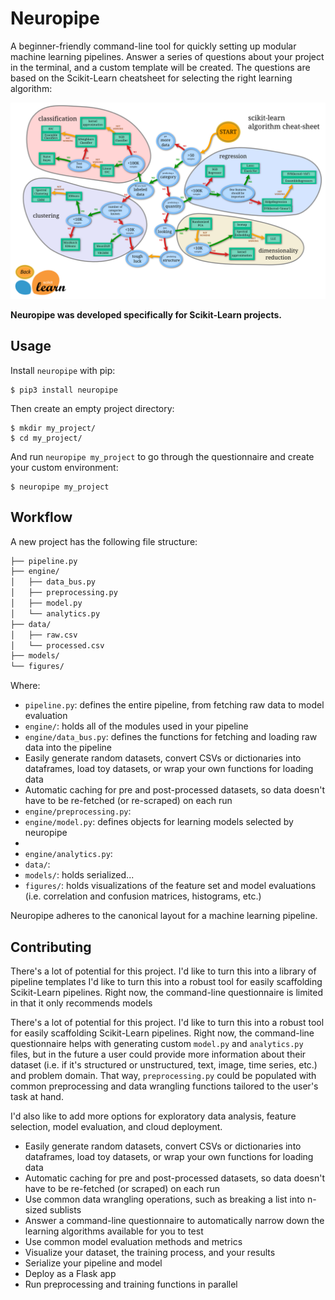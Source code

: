 # Neuropipe

A beginner-friendly command-line tool for quickly setting up modular machine learning pipelines. Answer a series of questions about your project in the terminal, and a custom template will be created. The questions are based on the Scikit-Learn cheatsheet for selecting the right learning algorithm:

![Scikit-Learn Cheatsheet](docs/cheatsheet.png)

__Neuropipe was developed specifically for Scikit-Learn projects.__

<!--__Notable projects using neuropipe:__
* Poirot – plagiarism detection software
* BitVision – Bitcoin trading CLI that uses machine learning to predict price movements
* Sediment – program that predicts the quality of a wine given its physicochemical properties
* Aaron's LING 406 Project – program that classifies the sentiment of Bitcoin-related news headlines-->

## Usage

Install `neuropipe` with pip:

```
$ pip3 install neuropipe
 ```

Then create an empty project directory:

```
$ mkdir my_project/
$ cd my_project/
```

And run `neuropipe my_project` to go through the questionnaire and create your custom environment:

```
$ neuropipe my_project
```

## Workflow

A new project has the following file structure:

```bash
├── pipeline.py
├── engine/
│   ├── data_bus.py
│   ├── preprocessing.py
│   ├── model.py
│   └── analytics.py
├── data/
│   ├── raw.csv
│   └── processed.csv
├── models/
└── figures/
```

Where:
* `pipeline.py`: defines the entire pipeline, from fetching raw data to model evaluation
* `engine/`: holds all of the modules used in your pipeline
* `engine/data_bus.py`: defines the functions for fetching and loading raw data into the pipeline
 * Easily generate random datasets, convert CSVs or dictionaries into dataframes, load toy datasets, or wrap your own functions for loading data
 * Automatic caching for pre and post-processed datasets, so data doesn't have to be re-fetched (or re-scraped) on each run
* `engine/preprocessing.py`: 
* `engine/model.py`: defines objects for learning models selected by neuropipe
 * 
* `engine/analytics.py`:
* `data/`: 
* `models/`: holds serialized...
* `figures/`: holds visualizations of the feature set and model evaluations (i.e. correlation and confusion matrices, histograms, etc.)

Neuropipe adheres to the canonical layout for a machine learning pipeline.

## Contributing

There's a lot of potential for this project. I'd like to turn this into a library of pipeline templates 
I'd like to turn this into a robust tool for easily scaffolding Scikit-Learn pipelines. Right now, the command-line questionnaire is limited in that it only recommends models

There's a lot of potential for this project. I'd like to turn this into a robust tool for easily scaffolding Scikit-Learn pipelines. Right now, the command-line questionnaire helps with generating custom `model.py` and `analytics.py` files, but in the future a user could provide more information about their dataset (i.e. if it's structured or unstructured, text, image, time series, etc.) and problem domain. That way, `preprocessing.py` could be populated with common preprocessing and data wrangling functions tailored to the user's task at hand. 

I'd also like to add more options for exploratory data analysis, feature selection, model evaluation, and cloud deployment.

* Easily generate random datasets, convert CSVs or dictionaries into dataframes, load toy datasets, or wrap your own functions for loading data
* Automatic caching for pre and post-processed datasets, so data doesn't have to be re-fetched (or scraped) on each run
* Use common data wrangling operations, such as breaking a list into n-sized sublists
* Answer a command-line questionnaire to automatically narrow down the learning algorithms available for you to test
* Use common model evaluation methods and metrics
* Visualize your dataset, the training process, and your results
* Serialize your pipeline and model
* Deploy as a Flask app
* Run preprocessing and training functions in parallel
